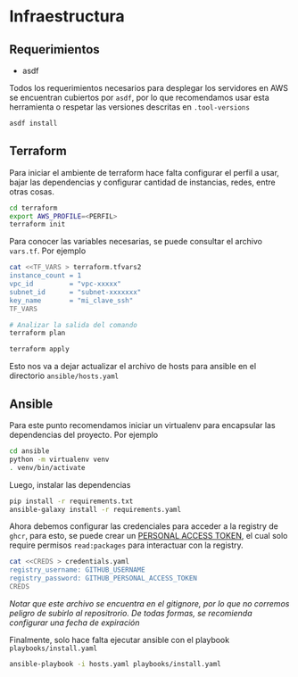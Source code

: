 # Infraestructura

## Requerimientos

- asdf

Todos los requerimientos necesarios para desplegar los servidores en AWS se encuentran cubiertos por `asdf`, por lo que recomendamos usar esta herramienta o respetar las versiones descritas en `.tool-versions`

```bash
asdf install
```

## Terraform

Para iniciar el ambiente de terraform hace falta configurar el perfil a usar, bajar las dependencias y configurar cantidad de instancias, redes, entre otras cosas.

```bash
cd terraform
export AWS_PROFILE=<PERFIL>
terraform init
```

Para conocer las variables necesarias, se puede consultar el archivo `vars.tf`. Por ejemplo

```bash
cat <<TF_VARS > terraform.tfvars2
instance_count = 1
vpc_id         = "vpc-xxxxx"
subnet_id      = "subnet-xxxxxxx"
key_name       = "mi_clave_ssh"
TF_VARS

# Analizar la salida del comando
terraform plan

terraform apply
```

Esto nos va a dejar actualizar el archivo de hosts para ansible en el directorio `ansible/hosts.yaml`

## Ansible

Para este punto recomendamos iniciar un virtualenv para encapsular las dependencias del proyecto. Por ejemplo

```bash
cd ansible
python -m virtualenv venv
. venv/bin/activate
```

Luego, instalar las dependencias

```bash
pip install -r requirements.txt
ansible-galaxy install -r requirements.yaml
```

Ahora debemos configurar las credenciales para acceder a la registry de `ghcr`, para esto, se puede crear un [PERSONAL ACCESS TOKEN](https://docs.github.com/en/authentication/keeping-your-account-and-data-secure/creating-a-personal-access-token), el cual solo require permisos `read:packages` para interactuar con la registry.

```bash
cat <<CREDS > credentials.yaml
registry_username: GITHUB_USERNAME
registry_password: GITHUB_PERSONAL_ACCESS_TOKEN
CREDS
```

_Notar que este archivo se encuentra en el gitignore, por lo que no corremos peligro de subirlo al repositrorio. De todas formas, se recomienda configurar una fecha de expiración_

Finalmente, solo hace falta ejecutar ansible con el playbook `playbooks/install.yaml`

```bash
ansible-playbook -i hosts.yaml playbooks/install.yaml
```
